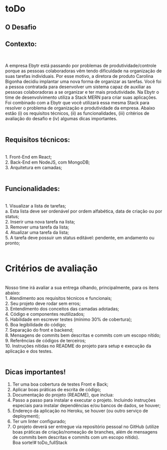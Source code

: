 # toDo

## O Desafio
## Contexto:
</br>

A empresa Ebytr está passando por problemas de produtividade/controle porque as pessoas colaboradoras vêm tendo dificuldade na organização de suas tarefas individuais. Por esse motivo, a diretora de produto Carolina Bigonha decidiu implantar uma nova forma de organizar as tarefas.
Você foi a pessoa contratada para desenvolver um sistema capaz de auxiliar as pessoas colaboradoras a se organizar e ter mais produtividade.
Na Ebytr o time de desenvolvimento utiliza a Stack MERN para criar suas aplicações. Foi combinado com a Ebytr que você utilizará essa mesma Stack para resolver o problema de organização e produtividade da empresa.
Abaixo estão (i) os requisitos técnicos, (ii) as funcionalidades, (iii) critérios de avaliação do desafio e (iv) algumas dicas importantes.
</br>
</br>

## Requisitos técnicos:
</br>
1. Front-End em React;</br>
2. Back-End em NodeJS, com MongoDB;</br>
3. Arquitetura em camadas;</br>
</br>

## Funcionalidades:

</br>
1. Visualizar a lista de tarefas;</br>
  a. Esta lista deve ser ordenável por ordem alfabética, data de criação ou por status;</br>
2. Inserir uma nova tarefa na lista;</br>
3. Remover uma tarefa da lista;</br>
4. Atualizar uma tarefa da lista;</br>
5. A tarefa deve possuir um status editável: pendente, em andamento ou pronto;</br>
</br>

# Critérios de avaliação
</br>
Nosso time irá avaliar a sua entrega olhando, principalmente, para os itens abaixo:</br>
1. Atendimento aos requisitos técnicos e funcionais;</br>
2. Seu projeto deve rodar sem erros;</br>
3. Entendimento dos conceitos das camadas adotadas;</br>
4. Código e componentes reutilizados;</br>
5. Habilidade em escrever testes (mínimo 30% de cobertura);</br>
6. Boa legibilidade do código;</br>
7. Separação do front e backend;</br>
8. Mensagens de commits bem descritas e commits com um escopo nítido;</br>
9. Referências de códigos de terceiros;</br>
10. Instruções nítidas no README do projeto para setup e execução da aplicação e dos testes.</br>
</br>

## Dicas importantes!

1. Ter uma boa cobertura de testes Front e Back;</br>
2. Aplicar boas práticas de escrita de código;</br>
3. Documentação do projeto (README), que inclua:</br>
4. Passo a passo para instalar e executar o projeto. Incluindo instruções especiais para instalar dependências e/ou bancos de dados, se houver;</br>
5. Endereço da aplicação no Heroku, se houver (ou outro serviço de deployment);</br>
6. Ter um linter configurado;</br>
7. O projeto deverá ser entregue via repositório pessoal no GitHub (utilize boas práticas de criação/nomeação de branches, além de mensagens de commits bem descritas e commits com um escopo nítido).</br>
Boa sorte!# toDo_fullStack
